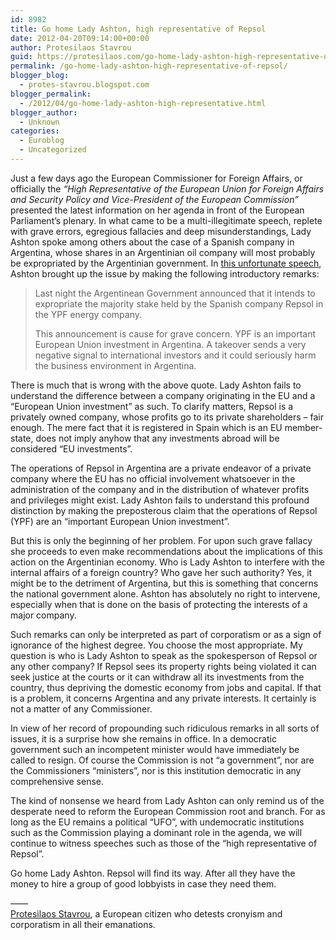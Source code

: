 ```yaml
---
id: 8982
title: Go home Lady Ashton, high representative of Repsol
date: 2012-04-20T09:14:00+00:00
author: Protesilaos Stavrou
guid: https://protesilaos.com/go-home-lady-ashton-high-representative-of-repsol/
permalink: /go-home-lady-ashton-high-representative-of-repsol/
blogger_blog:
  - protes-stavrou.blogspot.com
blogger_permalink:
  - /2012/04/go-home-lady-ashton-high-representative.html
blogger_author:
  - Unknown
categories:
  - Euroblog
  - Uncategorized
---
```

<div class="separator" style="clear: both; text-align: center;">
</div>

Just a few days ago the European Commissioner for Foreign Affairs, or officially the _&#8220;High Representative of the European Union for Foreign Affairs and Security Policy and Vice-President of the European Commission&#8221;_ presented the latest information on her agenda in front of the European Parliament&#8217;s plenary. In what came to be a multi-illegitimate speech, replete with grave errors, egregious fallacies and deep misunderstandings, Lady Ashton spoke among others about the case of a Spanish company in Argentina, whose shares in an Argentinian oil company will most probably be expropriated by the Argentinian government. In <a href="http://europa.eu/rapid/pressReleasesAction.do?reference=MEMO/12/254&type=HTML" target="_blank">this unfortunate speech</a>, Ashton brought up the issue by making the following introductory remarks: 

> Last night the Argentinean Government announced that it intends to expropriate the majority stake held by the Spanish company Repsol in the YPF energy company.
> 
> This announcement is cause for grave concern. YPF is an important European Union investment in Argentina. A takeover sends a very negative signal to international investors and it could seriously harm the business environment in Argentina.

There is much that is wrong with the above quote. Lady Ashton fails to understand the difference between a company originating in the EU and a &#8220;European Union investment&#8221; as such. To clarify matters, Repsol is a privately owned company, whose profits go to its private shareholders &#8211; fair enough. The mere fact that it is registered in Spain which is an EU member-state, does not imply anyhow that any investments abroad will be considered &#8220;EU investments&#8221;.

The operations of Repsol in Argentina are a private endeavor of a private company where the EU has no official involvement whatsoever in the administration of the company and in the distribution of whatever profits and privileges might exist. Lady Ashton fails to understand this profound distinction by making the preposterous claim that the operations of Repsol (YPF) are an &#8220;important European Union investment&#8221;.

But this is only the beginning of her problem. For upon such grave fallacy she proceeds to even make recommendations about the implications of this action on the Argentinian economy. Who is Lady Ashton to interfere with the internal affairs of a foreign country? Who gave her such authority? Yes, it might be to the detriment of Argentina, but this is something that concerns the national government alone. Ashton has absolutely no right to intervene, especially when that is done on the basis of protecting the interests of a major company.

Such remarks can only be interpreted as part of corporatism or as a sign of ignorance of the highest degree. You choose the most appropriate. My question is who is Lady Ashton to speak as the spokesperson of Repsol or any other company? If Repsol sees its property rights being violated it can seek justice at the courts or it can withdraw all its investments from the country, thus depriving the domestic economy from jobs and capital. If that is a problem, it concerns Argentina and any private interests. It certainly is not a matter of any Commissioner.

In view of her record of propounding such ridiculous remarks in all sorts of issues, it is a surprise how she remains in office. In a democratic government such an incompetent minister would have immediately be called to resign. Of course the Commission is not &#8220;a government&#8221;, nor are the Commissioners &#8220;ministers&#8221;, nor is this institution democratic in any comprehensive sense.

The kind of nonsense we heard from Lady Ashton can only remind us of the desperate need to reform the European Commission root and branch. For as long as the EU remains a political &#8220;UFO&#8221;, with undemocratic institutions such as the Commission playing a dominant role in the agenda, we will continue to witness speeches such as those of the &#8220;high representative of Repsol&#8221;.

Go home Lady Ashton. Repsol will find its way. After all they have the money to hire a group of good lobbyists in case they need them.

&#8212;&#8212;  
[Protesilaos Stavrou](https://protesilaos.com/), a European citizen who detests cronyism and corporatism in all their emanations.